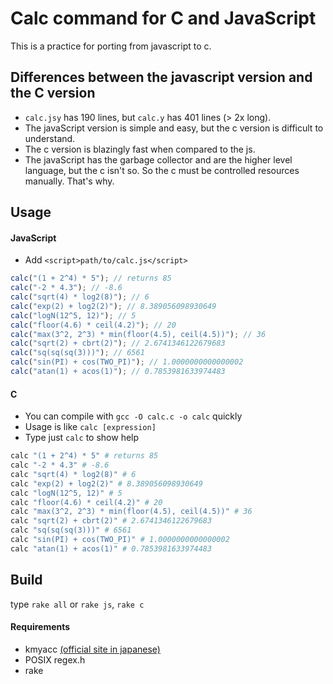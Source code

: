 # Calc command for C and JavaScript

This is a practice for porting from javascript to c.

## Differences between the javascript version and the C version

- `calc.jsy` has 190 lines, but `calc.y` has 401 lines (> 2x long).
- The javaScript version is simple and easy, but the c version is difficult to understand.
- The c version is blazingly fast when compared to the js.
- The javaScript has the garbage collector and are the higher level language, but the c isn't so. So the c must be controlled resources manually. That's why.

## Usage

#### JavaScript

- Add `<script>path/to/calc.js</script>`

```javascript
calc("(1 + 2^4) * 5"); // returns 85
calc("-2 * 4.3"); // -8.6
calc("sqrt(4) * log2(8)"); // 6
calc("exp(2) + log2(2)"); // 8.389056098930649
calc("logN(12^5, 12)"); // 5
calc("floor(4.6) * ceil(4.2)"); // 20
calc("max(3^2, 2^3) * min(floor(4.5), ceil(4.5))"); // 36
calc("sqrt(2) + cbrt(2)"); // 2.6741346122679683
calc("sq(sq(sq(3)))"); // 6561
calc("sin(PI) + cos(TWO_PI)"); // 1.0000000000000002
calc("atan(1) + acos(1)"); // 0.7853981633974483
```

#### C

- You can compile with `gcc -O calc.c -o calc` quickly
- Usage is like `calc [expression]`
- Type just `calc` to show help

```bash
calc "(1 + 2^4) * 5" # returns 85
calc "-2 * 4.3" # -8.6
calc "sqrt(4) * log2(8)" # 6
calc "exp(2) + log2(2)" # 8.389056098930649
calc "logN(12^5, 12)" # 5
calc "floor(4.6) * ceil(4.2)" # 20
calc "max(3^2, 2^3) * min(floor(4.5), ceil(4.5))" # 36
calc "sqrt(2) + cbrt(2)" # 2.6741346122679683
calc "sq(sq(sq(3)))" # 6561
calc "sin(PI) + cos(TWO_PI)" # 1.0000000000000002
calc "atan(1) + acos(1)" # 0.7853981633974483
```

## Build

type `rake all` or `rake js`, `rake c`

#### Requirements

- kmyacc [(official site in japanese)](http://www005.upp.so-net.ne.jp/kmori/kmyacc/)
- POSIX regex.h
- rake
